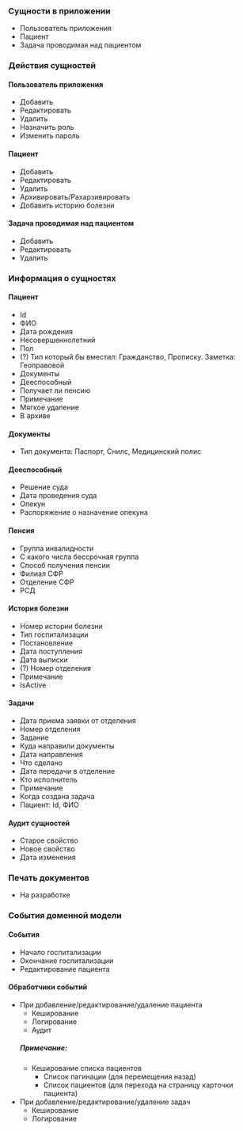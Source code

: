 ### Сущности в приложении
- Пользователь приложения
- Пациент
- Задача проводимая над пациентом

### Действия сущностей
#### Пользователь приложения
* Добавить
* Редактировать
* Удалить
* Назначить роль
* Изменить пароль

#### Пациент
* Добавить
* Редактировать
* Удалить
* Архивировать/Рахарзивировать
* Добавить историю болезни

#### Задача проводимая над пациентом
* Добавить
* Редактировать
* Удалить

### Информация о сущностях
#### Пациент
- Id
- ФИО
- Дата рождения
- Несовершеннолетний
- Пол
- (?) Тип который бы вместил: Гражданство, Прописку. Заметка: Геоправовой
- Документы
- Дееспособный
- Получает ли пенсию
- Примечание
- Мягкое удаление
- В архиве

#### Документы
- Тип документа: Паспорт, Снилс, Медицинский полис

#### Дееспособный
- Решение суда
- Дата проведения суда
- Опекун
- Распоряжение о назначение опекуна

#### Пенсия
- Группа инвалидности
- С какого числа бессрочная группа
- Способ получения пенсии
- Филиал СФР
- Отделение СФР
- РСД

#### История болезни
- Номер истории болезни
- Тип госпитализации
- Постановление
- Дата поступления
- Дата выписки
- (?) Номер отделения
- Примечание
- IsActive

#### Задачи
- Дата приема заявки от отделения
- Номер отделения
- Задание
- Куда направили документы
- Дата направления
- Что сделано
- Дата передачи в отделение
- Кто исполнитель
- Примечание
- Когда создана задача
- Пациент: Id, ФИО

#### Аудит сущностей
- Старое свойство
- Новое свойство
- Дата изменения

### Печать документов
- На разработке

### События доменной модели
#### События
- Начало госпитализации
- Окончание госпитализации
- Редактирование пациента

#### Обработчики событий
- При добавление/редактирование/удаление пациента
  - Кеширование
  - Логирование
  - Аудит
  ##### Примечание:
  - Кеширование списка пациентов
    - Список пагинации (для перемещения назад)
    - Список пациентов (для перехода на страницу карточки пациента)
- При добавление/редактирование/удаление задач
  - Кеширование
  - Логирование